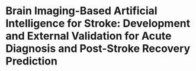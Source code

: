 # Brain Imaging-Based Artificial Intelligence for Stroke: Development and External Validation for Acute Diagnosis and Post-Stroke Recovery Prediction
